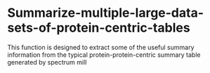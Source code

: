 # Summarize-multiple-large-data-sets-of-protein-centric-tables
This function is designed to extract some of the useful summary information from the typical protein-protein-centric summary table generated by spectrum mill

